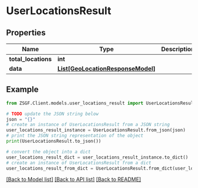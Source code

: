 # UserLocationsResult


## Properties

Name | Type | Description | Notes
------------ | ------------- | ------------- | -------------
**total_locations** | **int** |  | [optional] 
**data** | [**List[GeoLocationResponseModel]**](GeoLocationResponseModel.md) |  | [optional] 

## Example

```python
from ZSGF.Client.models.user_locations_result import UserLocationsResult

# TODO update the JSON string below
json = "{}"
# create an instance of UserLocationsResult from a JSON string
user_locations_result_instance = UserLocationsResult.from_json(json)
# print the JSON string representation of the object
print(UserLocationsResult.to_json())

# convert the object into a dict
user_locations_result_dict = user_locations_result_instance.to_dict()
# create an instance of UserLocationsResult from a dict
user_locations_result_from_dict = UserLocationsResult.from_dict(user_locations_result_dict)
```
[[Back to Model list]](../README.md#documentation-for-models) [[Back to API list]](../README.md#documentation-for-api-endpoints) [[Back to README]](../README.md)


